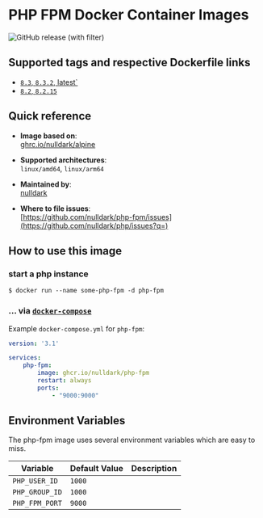 # PHP FPM Docker Container Images

![GitHub release (with filter)](https://img.shields.io/github/v/release/nulldark/php-fpm)

## Supported tags and respective Dockerfile links
- [`8.3`, `8.3.2`, latest`](https://github.com/nulldark/php/blob/master/8.3/Dockerfile)
- [`8.2`, `8.2.15`](https://github.com/nulldark/php/blob/master/8.2/Dockerfile)

## Quick reference
- **Image based on**:   
  [ghrc.io/nulldark/alpine](https://github.com/nulldark/php)

- **Supported architectures**:    
  `linux/amd64`, `linux/arm64`

- **Maintained by**:  
  [nulldark](https://github.com/nulldark)

- **Where to file issues**:    
  [https://github.com/nulldark/php-fpm/issues](https://github.com/nulldark/php/issues?q=)

## How to use this image

### start a php instance

```console
$ docker run --name some-php-fpm -d php-fpm
```

### ... via [`docker-compose`](https://github.com/docker/compose)
Example `docker-compose.yml` for `php-fpm`:

```yaml
version: '3.1'

services:
    php-fpm:
        image: ghcr.io/nulldark/php-fpm
        restart: always
        ports:
            - "9000:9000"
```

## Environment Variables

The php-fpm image uses several environment variables which are easy to miss.

| Variable       | Default Value  | Description |
|----------------|----------------|-------------|
| `PHP_USER_ID`  | `1000`         |             |
| `PHP_GROUP_ID` | `1000`         |             |
| `PHP_FPM_PORT` | `9000`         |             |